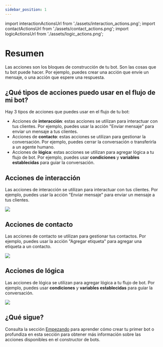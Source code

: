```yaml
---
sidebar_position: 1
---
```


import interactionActionsUrl from './assets/interaction_actions.png';
import contactActionsUrl from './assets/contact_actions.png';
import logicActionsUrl from './assets/logic_actions.png';

# Resumen

Las acciones son los bloques de construcción de tu bot. Son las cosas que tu bot puede hacer. Por ejemplo, puedes crear una acción que envíe un mensaje, o una acción que espere una respuesta.

## ¿Qué tipos de acciones puedo usar en el flujo de mi bot?

Hay 3 tipos de acciones que puedes usar en el flujo de tu bot:

- Acciones de **interacción**: estas acciones se utilizan para interactuar con tus clientes. Por ejemplo, puedes usar la acción "Enviar mensaje" para enviar un mensaje a tus clientes.
- Acciones de **contacto**: estas acciones se utilizan para gestionar la conversación. Por ejemplo, puedes cerrar la conversación o transferirla a un agente humano.
- Acciones de **lógica**: estas acciones se utilizan para agregar lógica a tu flujo de bot. Por ejemplo, puedes usar **condiciones** y **variables establecidas** para guiar la conversación.

## Acciones de interacción

Las acciones de interacción se utilizan para interactuar con tus clientes. Por ejemplo, puedes usar la acción "Enviar mensaje" para enviar un mensaje a tus clientes.

<img src={interactionActionsUrl} width={400}/>

## Acciones de contacto

Las acciones de contacto se utilizan para gestionar tus contactos. Por ejemplo, puedes usar la acción "Agregar etiqueta" para agregar una etiqueta a un contacto.

<img src={contactActionsUrl} width={400}/>

## Acciones de lógica

Las acciones de lógica se utilizan para agregar lógica a tu flujo de bot. Por ejemplo, puedes usar **condiciones** y **variables establecidas** para guiar la conversación.

<img src={logicActionsUrl} width={400}/>

## ¿Qué sigue?

Consulta la sección [Empezando](/bot/getting_started) para aprender cómo crear tu primer bot o profundiza en esta sección para obtener más información sobre las acciones disponibles en el constructor de bots.